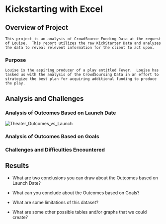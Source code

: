 # Kickstarting with Excel

## Overview of Project
    This project is an analysis of CrowdSource Funding Data at the request of Louise.  This report utilizes the raw KickStarter Data and analyzes the data to reveal relevent information for the client to act upon. 
### Purpose
    Louise is the aspiring producer of a play entitled Fever.  Louise has tasked us with the analysis of the CrowdSoursing Data in an effort to strategize the best plan for acquiring additional funding to produce the play.
## Analysis and Challenges

### Analysis of Outcomes Based on Launch Date
![Theater_Outcomes_vs_Launch](https://user-images.githubusercontent.com/85403978/121817565-64bc4c80-cc3f-11eb-8f5f-35f61348e726.png)
### Analysis of Outcomes Based on Goals

### Challenges and Difficulties Encountered

## Results

- What are two conclusions you can draw about the Outcomes based on Launch Date?

- What can you conclude about the Outcomes based on Goals?

- What are some limitations of this dataset?

- What are some other possible tables and/or graphs that we could create?


